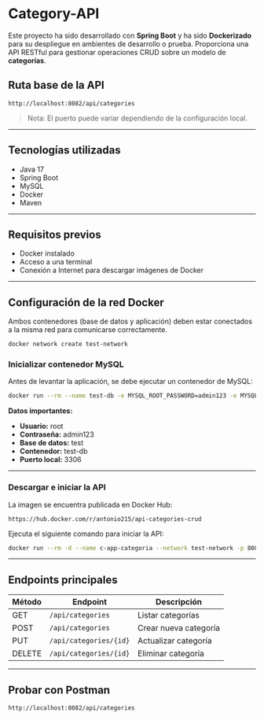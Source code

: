 # Category-API

Este proyecto ha sido desarrollado con **Spring Boot** y ha sido **Dockerizado** para su despliegue en ambientes de desarrollo o prueba. Proporciona una API RESTful para gestionar operaciones CRUD sobre un modelo de **categorías**.

## Ruta base de la API

```
http://localhost:8082/api/categories
```

> Nota: El puerto puede variar dependiendo de la configuración local.

---

##  Tecnologías utilizadas

- Java 17
- Spring Boot
- MySQL
- Docker
- Maven

---

## Requisitos previos

- Docker instalado
- Acceso a una terminal
- Conexión a Internet para descargar imágenes de Docker

---

## Configuración de la red Docker

Ambos contenedores (base de datos y aplicación) deben estar conectados a la misma red para comunicarse correctamente.

```bash
docker network create test-network
```

### Inicializar contenedor MySQL

Antes de levantar la aplicación, se debe ejecutar un contenedor de MySQL:

```bash
docker run --rm --name test-db -e MYSQL_ROOT_PASSWORD=admin123 -e MYSQL_DATABASE=test -p 3306:3306 -d --network test-network mysql
```

**Datos importantes:**

- **Usuario:** root
- **Contraseña:** admin123
- **Base de datos:** test
- **Contenedor:** test-db
- **Puerto local:** 3306

---

### Descargar e iniciar la API

La imagen se encuentra publicada en Docker Hub:

```
https://hub.docker.com/r/antonio215/api-categories-crud
```

Ejecuta el siguiente comando para iniciar la API:

```bash
docker run --rm -d --name c-app-categoria --network test-network -p 8082:8003 -e PORT=8003 -e DB_HOST=test-db:3306 antonio215/api-categories-crud
```

---

## Endpoints principales

| Método | Endpoint                    | Descripción               |
|--------|-----------------------------|---------------------------|
| GET    | `/api/categories`           | Listar categorías         |
| POST   | `/api/categories`           | Crear nueva categoría     |
| PUT    | `/api/categories/{id}`      | Actualizar categoría      |
| DELETE | `/api/categories/{id}`      | Eliminar categoría        |

---

##  Probar con Postman 

```bash
http://localhost:8082/api/categories
```
